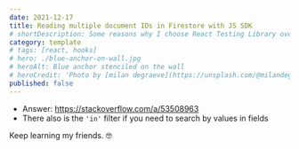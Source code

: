```yaml
---
date: 2021-12-17
title: Reading multiple document IDs in Firestore with JS SDK
# shortDescription: Some reasons why I choose React Testing Library over Enzyme for testing React components
category: template
# tags: [react, hooks]
# hero: ./blue-anchor-on-wall.jpg
# heroAlt: Blue anchor stenciled on the wall
# heroCredit: 'Photo by [milan degraeve](https://unsplash.com/@milandegraeve)'
published: false
---
```


- Answer: https://stackoverflow.com/a/53508963
- There also is the `'in'` filter if you need to search by values in fields

Keep learning my friends. 🤓
